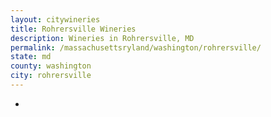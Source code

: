 ```yaml
---
layout: citywineries
title: Rohrersville Wineries
description: Wineries in Rohrersville, MD
permalink: /massachusettsryland/washington/rohrersville/
state: md
county: washington
city: rohrersville
---
```

-
